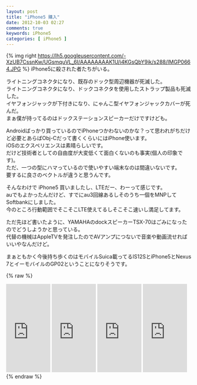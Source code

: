 ```yaml
---
layout: post
title: "iPhone5 購入"
date: 2012-10-03 02:27
comments: true
keywords: iPhone5
categories: [ iPhone5 ] 
---
```

{% img right https://lh5.googleusercontent.com/-XzUB7CssnKw/UGsmquVL_6I/AAAAAAAAK1U/i4KGsQbY9ik/s288/IMGP0664.JPG %}
iPhone5に殺された者たちがいる。  
<!-- more -->
ライトニングコネクタになり、既存のドック型周辺機器が死滅した。  
ライトニングコネクタになり、ドックコネクタを使用したストラップ製品も死滅した。  
イヤフォンジャックが下付きになり、にゃんこ型イヤフォンジャックカバーが死んだ。  
まぁ僕が持ってるのはドックステーションスピーカーだけですけども。 
 
Androidばっかり買っているのでiPhoneつかわないのかな？って思われがちだけど必要とあらばObj-Cだって書くくらいにはiPhone使います。  
iOSのエクスペリエンスは素晴らしいです。  
だけど技術者としての自由度が大変低くて面白くないのも事実(個人の印象です)。  
ただ、一つの型にハマっているので使いやすい端末なのは間違いないです。  
要するに良さのベクトルが違うと思うんです。  

そんなわけで iPhone5 買いましたし、LTEだー、わーって感じです。  
auでもよかったんだけど、すでにau3回線あるしそのうち一個をMNPしてSoftbankにしました。  
今のところ行動範囲でそこそこLTE使えてるしそこそこ速いし満足してます。

ただ先ほど書いたように、YAMAHAのdockスピーカーTSX-70はごみになったのでどうしようかと思っている。  
代替の機械はAppleTVを発注したのでAVアンプにつないで音楽や動画流せればいいやなんだけど。  

まぁともかく今後持ち歩くのはモバイルSuica載ってるIS12SとiPhone5とNexus 7とイーモバイルのGP02ということになりそうです。  

{% raw %}
<iframe src="http://rcm-jp.amazon.co.jp/e/cm?lt1=_blank&bc1=000000&IS2=1&bg1=FFFFFF&fc1=000000&lc1=0000FF&t=takuojp02-22&o=9&p=8&l=as4&m=amazon&f=ifr&ref=ss_til&asins=B006KJCNXM" style="width:120px;height:240px;" scrolling="no" marginwidth="0" marginheight="0" frameborder="0"></iframe>
<iframe src="http://rcm-jp.amazon.co.jp/e/cm?lt1=_blank&bc1=000000&IS2=1&bg1=FFFFFF&fc1=000000&lc1=0000FF&t=takuojp02-22&o=9&p=8&l=as4&m=amazon&f=ifr&ref=ss_til&asins=B009A3MDWQ" style="width:120px;height:240px;" scrolling="no" marginwidth="0" marginheight="0" frameborder="0"></iframe>
<iframe src="http://rcm-jp.amazon.co.jp/e/cm?lt1=_blank&bc1=000000&IS2=1&bg1=FFFFFF&fc1=000000&lc1=0000FF&t=takuojp02-22&o=9&p=8&l=as4&m=amazon&f=ifr&ref=ss_til&asins=B008GDNFSW" style="width:120px;height:240px;" scrolling="no" marginwidth="0" marginheight="0" frameborder="0"></iframe>
<iframe src="http://rcm-jp.amazon.co.jp/e/cm?lt1=_blank&bc1=000000&IS2=1&bg1=FFFFFF&fc1=000000&lc1=0000FF&t=takuojp02-22&o=9&p=8&l=as4&m=amazon&f=ifr&ref=ss_til&asins=B008F45ECC" style="width:120px;height:240px;" scrolling="no" marginwidth="0" marginheight="0" frameborder="0"></iframe>
{% endraw %}

